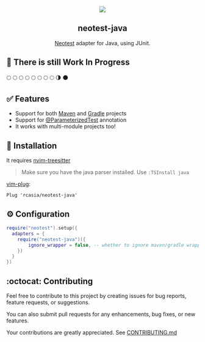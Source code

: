 
<section align="center">
  <a href="https://github.com/rcasia/neotest-java/actions/workflows/makefile.yml">
    <img src="https://github.com/rcasia/neotest-java/actions/workflows/makefile.yml/badge.svg">
  </a>
  <h1>neotest-java</h1>
  <p> <a href="https://github.com/rcarriga/neotest">Neotest</a> adapter for Java, using JUnit.</p>
</section>

## :construction_worker: There is still Work In Progress
 :full_moon: :full_moon: :full_moon: :full_moon: :full_moon: :full_moon: :full_moon: :full_moon: :last_quarter_moon: :new_moon:

## :white_check_mark: Features

* Support for both [Maven](https://maven.apache.org/) and [Gradle](https://gradle.org/) projects
* Support for [@ParameterizedTest](https://junit.org/junit5/docs/5.0.2/api/org/junit/jupiter/params/ParameterizedTest.html) annotation
* It works with multi-module projects too!


## :wrench: Installation

It requires [nvim-treesitter](https://github.com/nvim-treesitter/nvim-treesitter)

>Make sure you have the java parser installed. Use `:TSInstall java`

[vim-plug](https://github.com/junegunn/vim-plug):
```vim
Plug 'rcasia/neotest-java'
```

## :gear: Configuration
```lua
require("neotest").setup({
  adapters = {
    require("neotest-java")({
        ignore_wrapper = false, -- whether to ignore maven/gradle wrapper
    })
  }
})
```
## :octocat: Contributing
Feel free to contribute to this project by creating issues for bug reports, feature requests, or suggestions.

You can also submit pull requests for any enhancements, bug fixes, or new features.

Your contributions are greatly appreciated. See [CONTRIBUTING.md](https://github.com/rcasia/neotest-java/blob/main/CONTRIBUTING.md)
